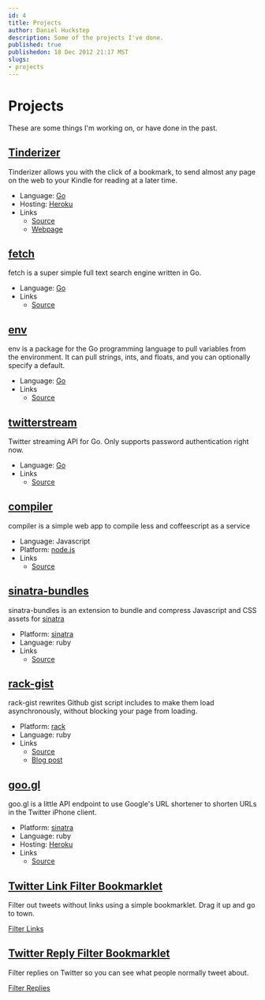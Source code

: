 ```yaml
--- 
id: 4
title: Projects
author: Daniel Huckstep
description: Some of the projects I've done.
published: true
publishedon: 18 Dec 2012 21:17 MST
slugs: 
- projects
---
```

# Projects

These are some things I'm working on, or have done in the past.

## [Tinderizer](http://Tinderizer.com/)

Tinderizer allows you with the click of a bookmark, to send almost any
page on the web to your Kindle for reading at a later time.

-   Language: [Go](http://golang.org/)
-   Hosting: [Heroku](http://heroku.com/)
-   Links
    -   [Source](https://github.com/darkhelmet/ForrestFire)
    -   [Webpage](http://Tinderizer.com/)

## [fetch](https://github.com/darkhelmet/fetch)

fetch is a super simple full text search engine written in Go.

-   Language: [Go](http://golang.org/)
-   Links
    -   [Source](https://github.com/darkhelmet/fetch)

## [env](https://github.com/darkhelmet/env)

env is a package for the Go programming language to pull variables from
the environment. It can pull strings, ints, and floats, and you can
optionally specify a default.

-   Language: [Go](http://golang.org/)
-   Links
    -   [Source](https://github.com/darkhelmet/env)

## [twitterstream](https://github.com/darkhelmet/twitterstream)

Twitter streaming API for Go. Only supports password authentication
right now.

-   Language: [Go](http://golang.org/)
-   Links
    -   [Source](https://github.com/darkhelmet/twitterstream)

## [compiler](http://compiler.herokuapp.com/)

compiler is a simple web app to compile less and coffeescript as a
service

-   Language: Javascript
-   Platform: [node.js](http://nodejs.org/)
-   Links
    -   [Source](https://github.com/darkhelmet/compiler)

## [sinatra-bundles](https://github.com/darkhelmet/sinatra-bundles)

sinatra-bundles is an extension to bundle and compress Javascript and
CSS assets for [sinatra](http://www.sinatrarb.com/)

-   Platform: [sinatra](http://www.sinatrarb.com/)
-   Language: ruby
-   Links
    -   [Source](https://github.com/darkhelmet/sinatra-bundles)

## [rack-gist](https://github.com/darkhelmet/rack-gist)

rack-gist rewrites Github gist script includes to make them load
asynchronously, without blocking your page from loading.

-   Platform: [rack](http://rack.rubyforge.org/)
-   Language: ruby
-   Links
    -   [Source](https://github.com/darkhelmet/rack-gist)
    -   [Blog
        post](http://blog.darkhax.com/2010/07/16/rack-gist-the-gists-are-now-diamonds)

## [goo.gl](https://github.com/darkhelmet/goo.gl)

goo.gl is a little API endpoint to use Google's URL shortener to shorten
URLs in the Twitter iPhone client.

-   Platform: [sinatra](http://www.sinatrarb.com/)
-   Language: ruby
-   Hosting: [Heroku](http://heroku.com/)
-   Links
    -   [Source](https://github.com/darkhelmet/goo.gl)

## [Twitter Link Filter Bookmarklet](https://gist.github.com/2647177)

Filter out tweets without links using a simple bookmarklet. Drag it up
and go to town.

<a href="javascript:(function() {
  setInterval(function() {
    $('#stream-items-id .stream-item:not(:has(a.twitter-timeline-link))').fadeOut(function() {
      $(this).remove();
    });
  }, 1000);
})();">Filter Links</a>

## [Twitter Reply Filter Bookmarklet](https://gist.github.com/2647387)

Filter replies on Twitter so you can see what people normally tweet
about.

<a href="javascript:(function() {
  setInterval(function() {
    $('#stream-items-id .stream-item:has(.twitter-atreply)').each(function(i, e) {
        var $e = $(e);
        var firstChild = $($e.find('.js-tweet-text').get(0).childNodes[0]);
        if (firstChild.is('a.twitter-atreply')) {
            $e.fadeOut(function() {
                $(this).remove();
            });
        }
    });
  }, 1000);
})();">Filter Replies</a>
